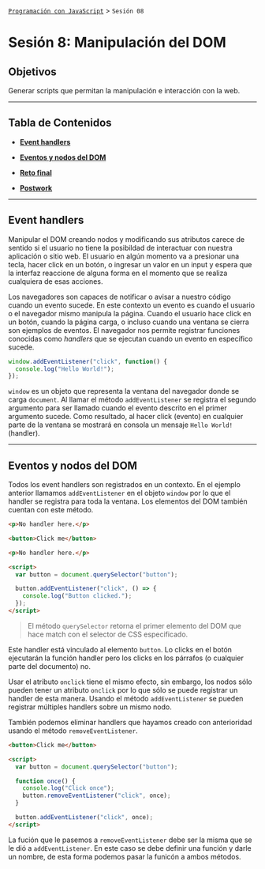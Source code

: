 
[`Programación con JavaScript`](../Readme.md) > `Sesión 08`

# Sesión 8: Manipulación del DOM

## Objetivos

Generar scripts que permitan la manipulación e interacción con la web.

---

## Tabla de Contenidos

- **[Event handlers](#event-handlers)**

- **[Eventos y nodos del DOM](#eventos-y-nodos-del-dom)**

- **[Reto final](./Reto-final)**

- **[Postwork](./Postwork)**

---

## Event handlers

Manipular el DOM creando nodos y modificando sus atributos carece de sentido si el usuario no tiene la posibildad de interactuar con nuestra aplicación o sitio web. El usuario en algún momento va a presionar una tecla, hacer click en un botón, o ingresar un valor en un input y espera que la interfaz reaccione de alguna forma en el momento que se realiza cualquiera de esas acciones.

Los navegadores son capaces de notificar o avisar a nuestro código cuando un evento sucede. En este contexto un evento es cuando el usuario o el navegador mismo manipula la página. Cuando el usuario hace click en un botón, cuando la página carga, o incluso cuando una ventana se cierra son ejemplos de eventos. El navegador nos permite registrar funciones conocidas como _handlers_ que se ejecutan cuando un evento en específico sucede.

```javascript
window.addEventListener("click", function() {
  console.log("Hello World!");
});
```

`window` es un objeto que representa la ventana del navegador donde se carga `document`. Al llamar el método `addEventListener` se registra el segundo argumento para ser llamado cuando el evento descrito en el primer argumento sucede. Como resultado, al hacer click (evento) en cualquier parte de la ventana se mostrará en consola un mensaje `Hello World!` (handler).

---

## Eventos y nodos del DOM

Todos los event handlers son registrados en un contexto. En el ejemplo anterior llamamos `addEventListener` en el objeto `window` por lo que el handler se registra para toda la ventana. Los elementos del DOM también cuentan con este método.

```html
<p>No handler here.</p>

<button>Click me</button>

<p>No handler here.</p>

<script>
  var button = document.querySelector("button");

  button.addEventListener("click", () => {
    console.log("Button clicked.");
  });
</script>
```

> El método `querySelector` retorna el primer elemento del DOM que hace match con el selector de CSS especificado.

Este handler está vinculado al elemento `button`. Lo clicks en el botón ejecutarán la función handler pero los clicks en los párrafos (o cualquier parte del documento) no.

Usar el atributo `onclick` tiene el mismo efecto, sin embargo, los nodos sólo pueden tener un atributo `onclick` por lo que sólo se puede registrar un handler de esta manera. Usando el método `addEventListener` se pueden registrar múltiples handlers sobre un mismo nodo.

También podemos eliminar handlers que hayamos creado con anterioridad usando el método `removeEventListener`.

```html
<button>Click me</button>

<script>
  var button = document.querySelector("button");

  function once() {
    console.log("Click once");
    button.removeEventListener("click", once);
  }

  button.addEventListener("click", once);
</script>
```

La fución que le pasemos a `removeEventListener` debe ser la misma que se le dió a `addEventListener`. En este caso se debe definir una función y darle un nombre, de esta forma podemos pasar la funicón a ambos métodos.

